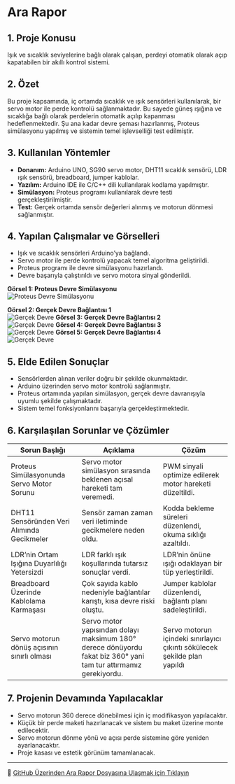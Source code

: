 # Ara Rapor

## 1. Proje Konusu
Işık ve sıcaklık seviyelerine bağlı olarak çalışan, perdeyi otomatik olarak açıp kapatabilen bir akıllı kontrol sistemi.

## 2. Özet
Bu proje kapsamında, iç ortamda sıcaklık ve ışık sensörleri kullanılarak, bir servo motor ile perde kontrolü sağlanmaktadır. Bu sayede güneş ışığına ve sıcaklığa bağlı olarak perdelerin otomatik açılıp kapanması hedeflenmektedir. Şu ana kadar devre şeması hazırlanmış, Proteus simülasyonu yapılmış ve sistemin temel işlevselliği test edilmiştir.

## 3. Kullanılan Yöntemler
- **Donanım:** Arduino UNO, SG90 servo motor, DHT11 sıcaklık sensörü, LDR ışık sensörü, breadboard, jumper kablolar.
- **Yazılım:** Arduino IDE ile C/C++ dili kullanılarak kodlama yapılmıştır.
- **Simülasyon:** Proteus programı kullanılarak devre testi gerçekleştirilmiştir.
- **Test:** Gerçek ortamda sensör değerleri alınmış ve motorun dönmesi sağlanmıştır.

## 4. Yapılan Çalışmalar ve Görselleri
- Işık ve sıcaklık sensörleri Arduino’ya bağlandı.
- Servo motor ile perde kontrolü yapacak temel algoritma geliştirildi.
- Proteus programı ile devre simülasyonu hazırlandı.
- Devre başarıyla çalıştırıldı ve servo motora sinyal gönderildi.

**Görsel 1: Proteus Devre Simülasyonu**  
![Proteus Devre Simülasyonu](Figure/devre5.jpg)


**Görsel 2: Gerçek Devre Bağlantısı 1**  
![Gerçek Devre](Figure/devre1.jpg)
**Görsel 3: Gerçek Devre Bağlantısı 2**  
![Gerçek Devre](Figure/devre2.jpg)
**Görsel 4: Gerçek Devre Bağlantısı 3**  
![Gerçek Devre](Figure/devre3.jpg)
**Görsel 5: Gerçek Devre Bağlantısı 4**  
![Gerçek Devre](Figure/devre4.jpg)


## 5. Elde Edilen Sonuçlar
- Sensörlerden alınan veriler doğru bir şekilde okunmaktadır.
- Arduino üzerinden servo motor kontrolü sağlanmıştır.
- Proteus ortamında yapılan simülasyon, gerçek devre davranışıyla uyumlu şekilde çalışmaktadır.
- Sistem temel fonksiyonlarını başarıyla gerçekleştirmektedir.

## 6. Karşılaşılan Sorunlar ve Çözümler

| Sorun Başlığı                                      | Açıklama                                                                                          | Çözüm                                                                                     |
|----------------------------------------------------|---------------------------------------------------------------------------------------------------|-------------------------------------------------------------------------------------------|
| Proteus Simülasyonunda Servo Motor Sorunu         | Servo motor simülasyon sırasında beklenen açısal hareketi tam veremedi.                          | PWM sinyali optimize edilerek motor hareketi düzeltildi.                                 |
| DHT11 Sensöründen Veri Alımında Gecikmeler         | Sensör zaman zaman veri iletiminde gecikmelere neden oldu.                                        | Kodda bekleme süreleri düzenlendi, okuma sıklığı azaltıldı.                             |
| LDR’nin Ortam Işığına Duyarlılığı Yetersizdi       | LDR farklı ışık koşullarında tutarsız sonuçlar verdi.                                             | LDR’nin önüne ışığı odaklayan bir tüp yerleştirildi.                                    |
| Breadboard Üzerinde Kablolama Karmaşası            | Çok sayıda kablo nedeniyle bağlantılar karıştı, kısa devre riski oluştu.                          | Jumper kablolar düzenlendi, bağlantı planı sadeleştirildi.                              |
| Servo motorun dönüş açısının sınırlı olması |Servo motor yapısından dolayı maksimum 180° derece dönüyordu fakat biz 360° yani tam tur attırmamız gerekiyordu.| Servo motorun içindeki sınırlayıcı çıkıntı sökülecek şekilde plan yapıldı |

## 7. Projenin Devamında Yapılacaklar
- Servo motorun 360 derece dönebilmesi için iç modifikasyon yapılacaktır.
- Küçük bir perde maketi hazırlanacak ve sistem bu maket üzerine monte edilecektir.
- Servo motorun dönme yönü ve açısı perde sistemine göre yeniden ayarlanacaktır.
- Proje kasası ve estetik görünüm tamamlanacak.

---

📄 [GitHub Üzerinden Ara Rapor Dosyasına Ulaşmak için Tıklayın](https://github.com/Yusuf-Guney/Akilli-Perde-Kontrolu/blob/main/AraRapor/AraRapor.md)

